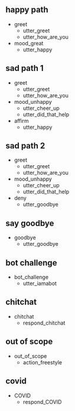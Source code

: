 ## happy path
* greet
  - utter_greet
  - utter_how_are_you
* mood_great
  - utter_happy

## sad path 1
* greet
  - utter_greet
  - utter_how_are_you
* mood_unhappy
  - utter_cheer_up
  - utter_did_that_help
* affirm
  - utter_happy

## sad path 2
* greet
  - utter_greet
  - utter_how_are_you
* mood_unhappy
  - utter_cheer_up
  - utter_did_that_help
* deny
  - utter_goodbye

## say goodbye
* goodbye
  - utter_goodbye

## bot challenge
* bot_challenge
  - utter_iamabot

## chitchat
* chitchat
  - respond_chitchat

## out of scope
* out_of_scope
  - action_freestyle

## covid
* COVID
  - respond_COVID